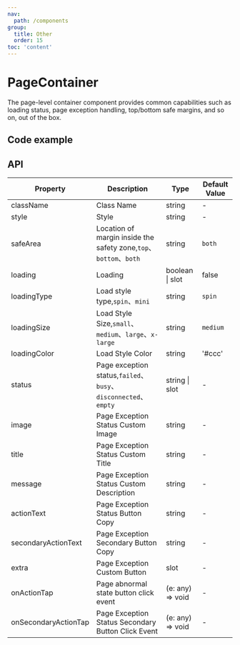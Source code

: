 ```yaml
---
nav:
  path: /components
group:
  title: Other
  order: 15
toc: 'content'
---
```


# PageContainer

<!-- <code src="../../docs/components/compatibility.tsx" inline="true"></code> -->

The page-level container component provides common capabilities such as loading status, page exception handling, top/bottom safe margins, and so on, out of the box.

## Code example

<code src='../../demo/pages/PageContainer/index'></code>

## API

| Property                   | Description                                            | Type               | Default Value      |
|----------------------|-----------------------------------------------|------------------|----------|
| className            | Class Name                                            | string           | -        |
| style                | Style                                            | string           | -        |
| safeArea             | Location of margin inside the safety zone,`top`、`bottom`、`both`                | string           | `both`   |
| loading              | Loading                                           | boolean \| slot  | false    |
| loadingType          | Load style type,`spin`、`mini`                          | string           | `spin`   |
| loadingSize          | Load Style Size,`small`、`medium`、`large`、`x-large`     | string           | `medium` |
| loadingColor         | Load Style Color                                        | string           | '#ccc'   |
| status               | Page exception status,`failed`、`busy`、`disconnected`、`empty` | string \| slot   | -        |
| image                | Page Exception Status Custom Image                                   | string           | -        |
| title                | Page Exception Status Custom Title                                   | string           | -        |
| message              | Page Exception Status Custom Description                                   | string           | -        |
| actionText           | Page Exception Status Button Copy                                    | string           | -        |
| secondaryActionText  | Page Exception Secondary Button Copy                                  | string           | -        |
| extra                | Page Exception Custom Button                                   | slot             | -        |
| onActionTap          | Page abnormal state button click event                                  | (e: any) => void | -        |
| onSecondaryActionTap | Page Exception Status Secondary Button Click Event                                | (e: any) => void | -        |
